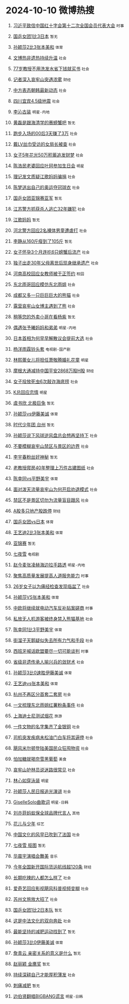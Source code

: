 # 2024-10-10 微博热搜 
1. [习近平致信中国红十字会第十二次全国会员代表大会](https://m.weibo.cn/search?containerid=100103type%3D1%26t%3D10%26q%3D%23%E4%B9%A0%E8%BF%91%E5%B9%B3%E8%87%B4%E4%BF%A1%E4%B8%AD%E5%9B%BD%E7%BA%A2%E5%8D%81%E5%AD%97%E4%BC%9A%E7%AC%AC%E5%8D%81%E4%BA%8C%E6%AC%A1%E5%85%A8%E5%9B%BD%E4%BC%9A%E5%91%98%E4%BB%A3%E8%A1%A8%E5%A4%A7%E4%BC%9A%23&stream_entry_id=51&isnewpage=1&extparam=seat%3D1%26q%3D%2523%25E4%25B9%25A0%25E8%25BF%2591%25E5%25B9%25B3%25E8%2587%25B4%25E4%25BF%25A1%25E4%25B8%25AD%25E5%259B%25BD%25E7%25BA%25A2%25E5%258D%2581%25E5%25AD%2597%25E4%25BC%259A%25E7%25AC%25AC%25E5%258D%2581%25E4%25BA%258C%25E6%25AC%25A1%25E5%2585%25A8%25E5%259B%25BD%25E4%25BC%259A%25E5%2591%2598%25E4%25BB%25A3%25E8%25A1%25A8%25E5%25A4%25A7%25E4%25BC%259A%2523%26pos%3D0%26stream_entry_id%3D51%26c_type%3D51%26filter_type%3Drealtimehot%26dgr%3D0%26cate%3D10103%26display_time%3D1728516280%26pre_seqid%3D17285162803660382607254) `时事` 

2. [国乒女团1比3日本](https://m.weibo.cn/search?containerid=100103type%3D1%26t%3D10%26q%3D%23%E5%9B%BD%E4%B9%92%E5%A5%B3%E5%9B%A21%E6%AF%943%E6%97%A5%E6%9C%AC%23&stream_entry_id=31&isnewpage=1&extparam=seat%3D1%26filter_type%3Drealtimehot%26flag%3D2%26c_type%3D31%26realpos%3D1%26band_rank%3D1%26cate%3D5001%26q%3D%2523%25E5%259B%25BD%25E4%25B9%2592%25E5%25A5%25B3%25E5%259B%25A21%25E6%25AF%25943%25E6%2597%25A5%25E6%259C%25AC%2523%26pos%3D0%26stream_entry_id%3D31%26dgr%3D0%26lcate%3D5001%26display_time%3D1728516280%26pre_seqid%3D17285162803660382607254) `暂无` 

3. [孙颖莎2比3张本美和](https://m.weibo.cn/search?containerid=100103type%3D1%26t%3D10%26q%3D%23%E5%AD%99%E9%A2%96%E8%8E%8E2%E6%AF%943%E5%BC%A0%E6%9C%AC%E7%BE%8E%E5%92%8C%23&stream_entry_id=31&isnewpage=1&extparam=seat%3D1%26filter_type%3Drealtimehot%26flag%3D2%26c_type%3D31%26realpos%3D2%26band_rank%3D2%26cate%3D5001%26q%3D%2523%25E5%25AD%2599%25E9%25A2%2596%25E8%258E%258E2%25E6%25AF%25943%25E5%25BC%25A0%25E6%259C%25AC%25E7%25BE%258E%25E5%2592%258C%2523%26pos%3D1%26stream_entry_id%3D31%26dgr%3D0%26lcate%3D5001%26display_time%3D1728516280%26pre_seqid%3D17285162803660382607254) `体育` 

4. [文博热非遗热持续升温](https://m.weibo.cn/search?containerid=100103type%3D1%26t%3D10%26q%3D%23%E6%96%87%E5%8D%9A%E7%83%AD%E9%9D%9E%E9%81%97%E7%83%AD%E6%8C%81%E7%BB%AD%E5%8D%87%E6%B8%A9%23&stream_entry_id=31&isnewpage=1&extparam=seat%3D1%26filter_type%3Drealtimehot%26flag%3D0%26c_type%3D31%26realpos%3D3%26band_rank%3D3%26cate%3D5001%26q%3D%2523%25E6%2596%2587%25E5%258D%259A%25E7%2583%25AD%25E9%259D%259E%25E9%2581%2597%25E7%2583%25AD%25E6%258C%2581%25E7%25BB%25AD%25E5%258D%2587%25E6%25B8%25A9%2523%26pos%3D2%26stream_entry_id%3D31%26dgr%3D0%26lcate%3D5001%26display_time%3D1728516280%26pre_seqid%3D17285162803660382607254) `社会` 

5. [77岁教授不用洗发水省下钱就买书](https://m.weibo.cn/search?containerid=100103type%3D1%26t%3D10%26q%3D%2377%E5%B2%81%E6%95%99%E6%8E%88%E4%B8%8D%E7%94%A8%E6%B4%97%E5%8F%91%E6%B0%B4%E7%9C%81%E4%B8%8B%E9%92%B1%E5%B0%B1%E4%B9%B0%E4%B9%A6%23&stream_entry_id=31&isnewpage=1&extparam=seat%3D1%26filter_type%3Drealtimehot%26flag%3D0%26c_type%3D31%26realpos%3D4%26band_rank%3D4%26cate%3D5001%26q%3D%252377%25E5%25B2%2581%25E6%2595%2599%25E6%258E%2588%25E4%25B8%258D%25E7%2594%25A8%25E6%25B4%2597%25E5%258F%2591%25E6%25B0%25B4%25E7%259C%2581%25E4%25B8%258B%25E9%2592%25B1%25E5%25B0%25B1%25E4%25B9%25B0%25E4%25B9%25A6%2523%26pos%3D3%26stream_entry_id%3D31%26dgr%3D0%26lcate%3D5001%26display_time%3D1728516280%26pre_seqid%3D17285162803660382607254) `社会` 

6. [记者深入哀牢山突遇浓雾](https://m.weibo.cn/search?containerid=100103type%3D1%26t%3D10%26q%3D%23%E8%AE%B0%E8%80%85%E6%B7%B1%E5%85%A5%E5%93%80%E7%89%A2%E5%B1%B1%E7%AA%81%E9%81%87%E6%B5%93%E9%9B%BE%23&stream_entry_id=31&isnewpage=1&extparam=seat%3D1%26filter_type%3Drealtimehot%26flag%3D0%26c_type%3D31%26realpos%3D5%26band_rank%3D5%26cate%3D5001%26q%3D%2523%25E8%25AE%25B0%25E8%2580%2585%25E6%25B7%25B1%25E5%2585%25A5%25E5%2593%2580%25E7%2589%25A2%25E5%25B1%25B1%25E7%25AA%2581%25E9%2581%2587%25E6%25B5%2593%25E9%259B%25BE%2523%26pos%3D4%26stream_entry_id%3D31%26dgr%3D0%26lcate%3D5001%26display_time%3D1728516280%26pre_seqid%3D17285162803660382607254) `财经` 

7. [中方表态朝韩最新动态](https://m.weibo.cn/search?containerid=100103type%3D1%26t%3D10%26q%3D%23%E4%B8%AD%E6%96%B9%E8%A1%A8%E6%80%81%E6%9C%9D%E9%9F%A9%E6%9C%80%E6%96%B0%E5%8A%A8%E6%80%81%23&stream_entry_id=31&isnewpage=1&extparam=seat%3D1%26filter_type%3Drealtimehot%26flag%3D0%26c_type%3D31%26realpos%3D6%26band_rank%3D6%26cate%3D5001%26q%3D%2523%25E4%25B8%25AD%25E6%2596%25B9%25E8%25A1%25A8%25E6%2580%2581%25E6%259C%259D%25E9%259F%25A9%25E6%259C%2580%25E6%2596%25B0%25E5%258A%25A8%25E6%2580%2581%2523%26pos%3D5%26stream_entry_id%3D31%26dgr%3D0%26lcate%3D5001%26display_time%3D1728516280%26pre_seqid%3D17285162803660382607254) `社会` 

8. [四川宜宾4.5级地震](https://m.weibo.cn/search?containerid=100103type%3D1%26t%3D10%26q%3D%E5%9B%9B%E5%B7%9D%E5%AE%9C%E5%AE%BE4.5%E7%BA%A7%E5%9C%B0%E9%9C%87&stream_entry_id=31&isnewpage=1&extparam=seat%3D1%26filter_type%3Drealtimehot%26flag%3D1%26c_type%3D31%26realpos%3D7%26band_rank%3D7%26cate%3D5001%26q%3D%25E5%259B%259B%25E5%25B7%259D%25E5%25AE%259C%25E5%25AE%25BE4.5%25E7%25BA%25A7%25E5%259C%25B0%25E9%259C%2587%26pos%3D6%26stream_entry_id%3D31%26dgr%3D0%26lcate%3D5001%26display_time%3D1728516280%26pre_seqid%3D17285162803660382607254) `社会` 

9. [李沁古装](https://m.weibo.cn/search?containerid=100103type%3D1%26t%3D10%26q%3D%E6%9D%8E%E6%B2%81%E5%8F%A4%E8%A3%85&stream_entry_id=31&isnewpage=1&extparam=seat%3D1%26filter_type%3Drealtimehot%26flag%3D0%26c_type%3D31%26realpos%3D8%26band_rank%3D8%26cate%3D5001%26q%3D%25E6%259D%258E%25E6%25B2%2581%25E5%258F%25A4%25E8%25A3%2585%26pos%3D7%26stream_entry_id%3D31%26dgr%3D0%26lcate%3D5001%26display_time%3D1728516280%26pre_seqid%3D17285162803660382607254) `明星-内地` 

10. [黄磊是跟海清学的赛螃蟹吧](https://m.weibo.cn/search?containerid=100103type%3D1%26t%3D10%26q%3D%E9%BB%84%E7%A3%8A%E6%98%AF%E8%B7%9F%E6%B5%B7%E6%B8%85%E5%AD%A6%E7%9A%84%E8%B5%9B%E8%9E%83%E8%9F%B9%E5%90%A7&stream_entry_id=31&isnewpage=1&extparam=seat%3D1%26filter_type%3Drealtimehot%26flag%3D0%26c_type%3D31%26realpos%3D9%26band_rank%3D9%26cate%3D5001%26q%3D%25E9%25BB%2584%25E7%25A3%258A%25E6%2598%25AF%25E8%25B7%259F%25E6%25B5%25B7%25E6%25B8%2585%25E5%25AD%25A6%25E7%259A%2584%25E8%25B5%259B%25E8%259E%2583%25E8%259F%25B9%25E5%2590%25A7%26pos%3D8%26stream_entry_id%3D31%26dgr%3D0%26lcate%3D5001%26display_time%3D1728516280%26pre_seqid%3D17285162803660382607254) `暂无` 

11. [跑步入场的00后3天赚了3万](https://m.weibo.cn/search?containerid=100103type%3D1%26t%3D10%26q%3D%23%E8%B7%91%E6%AD%A5%E5%85%A5%E5%9C%BA%E7%9A%8400%E5%90%8E3%E5%A4%A9%E8%B5%9A%E4%BA%863%E4%B8%87%23&stream_entry_id=31&isnewpage=1&extparam=seat%3D1%26filter_type%3Drealtimehot%26flag%3D1%26c_type%3D31%26realpos%3D10%26band_rank%3D10%26cate%3D5001%26q%3D%2523%25E8%25B7%2591%25E6%25AD%25A5%25E5%2585%25A5%25E5%259C%25BA%25E7%259A%258400%25E5%2590%258E3%25E5%25A4%25A9%25E8%25B5%259A%25E4%25BA%25863%25E4%25B8%2587%2523%26pos%3D9%26stream_entry_id%3D31%26dgr%3D0%26lcate%3D5001%26display_time%3D1728516280%26pre_seqid%3D17285162803660382607254) `社会` 

12. [戴LV丝巾受访的女局长被查](https://m.weibo.cn/search?containerid=100103type%3D1%26t%3D10%26q%3D%23%E6%88%B4LV%E4%B8%9D%E5%B7%BE%E5%8F%97%E8%AE%BF%E7%9A%84%E5%A5%B3%E5%B1%80%E9%95%BF%E8%A2%AB%E6%9F%A5%23&stream_entry_id=31&isnewpage=1&extparam=seat%3D1%26filter_type%3Drealtimehot%26flag%3D2%26c_type%3D31%26realpos%3D11%26band_rank%3D11%26cate%3D5001%26q%3D%2523%25E6%2588%25B4LV%25E4%25B8%259D%25E5%25B7%25BE%25E5%258F%2597%25E8%25AE%25BF%25E7%259A%2584%25E5%25A5%25B3%25E5%25B1%2580%25E9%2595%25BF%25E8%25A2%25AB%25E6%259F%25A5%2523%26pos%3D10%26stream_entry_id%3D31%26dgr%3D0%26lcate%3D5001%26display_time%3D1728516280%26pre_seqid%3D17285162803660382607254) `社会` 

13. [女子5年花光50万积蓄追发财梦](https://m.weibo.cn/search?containerid=100103type%3D1%26t%3D10%26q%3D%23%E5%A5%B3%E5%AD%905%E5%B9%B4%E8%8A%B1%E5%85%8950%E4%B8%87%E7%A7%AF%E8%93%84%E8%BF%BD%E5%8F%91%E8%B4%A2%E6%A2%A6%23&stream_entry_id=31&isnewpage=1&extparam=seat%3D1%26filter_type%3Drealtimehot%26flag%3D0%26c_type%3D31%26realpos%3D12%26band_rank%3D12%26cate%3D5001%26q%3D%2523%25E5%25A5%25B3%25E5%25AD%25905%25E5%25B9%25B4%25E8%258A%25B1%25E5%2585%258950%25E4%25B8%2587%25E7%25A7%25AF%25E8%2593%2584%25E8%25BF%25BD%25E5%258F%2591%25E8%25B4%25A2%25E6%25A2%25A6%2523%26pos%3D11%26stream_entry_id%3D31%26dgr%3D0%26lcate%3D5001%26display_time%3D1728516280%26pre_seqid%3D17285162803660382607254) `社会` 

14. [陈浩民老婆回应叶珂参加生日会](https://m.weibo.cn/search?containerid=100103type%3D1%26t%3D10%26q%3D%23%E9%99%88%E6%B5%A9%E6%B0%91%E8%80%81%E5%A9%86%E5%9B%9E%E5%BA%94%E5%8F%B6%E7%8F%82%E5%8F%82%E5%8A%A0%E7%94%9F%E6%97%A5%E4%BC%9A%23&stream_entry_id=31&isnewpage=1&extparam=seat%3D1%26filter_type%3Drealtimehot%26flag%3D2%26c_type%3D31%26realpos%3D13%26band_rank%3D13%26cate%3D5001%26q%3D%2523%25E9%2599%2588%25E6%25B5%25A9%25E6%25B0%2591%25E8%2580%2581%25E5%25A9%2586%25E5%259B%259E%25E5%25BA%2594%25E5%258F%25B6%25E7%258F%2582%25E5%258F%2582%25E5%258A%25A0%25E7%2594%259F%25E6%2597%25A5%25E4%25BC%259A%2523%26pos%3D12%26stream_entry_id%3D31%26dgr%3D0%26lcate%3D5001%26display_time%3D1728516280%26pre_seqid%3D17285162803660382607254) `明星` 

15. [理记发文质疑江歌妈妈骗捐](https://m.weibo.cn/search?containerid=100103type%3D1%26t%3D10%26q%3D%23%E7%90%86%E8%AE%B0%E5%8F%91%E6%96%87%E8%B4%A8%E7%96%91%E6%B1%9F%E6%AD%8C%E5%A6%88%E5%A6%88%E9%AA%97%E6%8D%90%23&stream_entry_id=31&isnewpage=1&extparam=seat%3D1%26filter_type%3Drealtimehot%26flag%3D0%26c_type%3D31%26realpos%3D14%26band_rank%3D14%26cate%3D5001%26q%3D%2523%25E7%2590%2586%25E8%25AE%25B0%25E5%258F%2591%25E6%2596%2587%25E8%25B4%25A8%25E7%2596%2591%25E6%25B1%259F%25E6%25AD%258C%25E5%25A6%2588%25E5%25A6%2588%25E9%25AA%2597%25E6%258D%2590%2523%26pos%3D13%26stream_entry_id%3D31%26dgr%3D0%26lcate%3D5001%26display_time%3D1728516280%26pre_seqid%3D17285162803660382607254) `社会` 

16. [陈梦送出自己的奥运夺冠球衣](https://m.weibo.cn/search?containerid=100103type%3D1%26t%3D10%26q%3D%23%E9%99%88%E6%A2%A6%E9%80%81%E5%87%BA%E8%87%AA%E5%B7%B1%E7%9A%84%E5%A5%A5%E8%BF%90%E5%A4%BA%E5%86%A0%E7%90%83%E8%A1%A3%23&stream_entry_id=31&isnewpage=1&extparam=seat%3D1%26filter_type%3Drealtimehot%26flag%3D32768%26c_type%3D31%26realpos%3D15%26band_rank%3D15%26cate%3D5001%26q%3D%2523%25E9%2599%2588%25E6%25A2%25A6%25E9%2580%2581%25E5%2587%25BA%25E8%2587%25AA%25E5%25B7%25B1%25E7%259A%2584%25E5%25A5%25A5%25E8%25BF%2590%25E5%25A4%25BA%25E5%2586%25A0%25E7%2590%2583%25E8%25A1%25A3%2523%26pos%3D14%26stream_entry_id%3D31%26dgr%3D0%26lcate%3D5001%26display_time%3D1728516280%26pre_seqid%3D17285162803660382607254) `社会` 

17. [国乒女团亚锦赛亚军](https://m.weibo.cn/search?containerid=100103type%3D1%26t%3D10%26q%3D%E5%9B%BD%E4%B9%92%E5%A5%B3%E5%9B%A2%E4%BA%9A%E9%94%A6%E8%B5%9B%E4%BA%9A%E5%86%9B&stream_entry_id=31&isnewpage=1&extparam=seat%3D1%26filter_type%3Drealtimehot%26flag%3D0%26c_type%3D31%26realpos%3D16%26band_rank%3D16%26cate%3D5001%26q%3D%25E5%259B%25BD%25E4%25B9%2592%25E5%25A5%25B3%25E5%259B%25A2%25E4%25BA%259A%25E9%2594%25A6%25E8%25B5%259B%25E4%25BA%259A%25E5%2586%259B%26pos%3D15%26stream_entry_id%3D31%26dgr%3D0%26lcate%3D5001%26display_time%3D1728516280%26pre_seqid%3D17285162803660382607254) `暂无` 

18. [江苏警方抓获杀人逃亡32年嫌犯](https://m.weibo.cn/search?containerid=100103type%3D1%26t%3D10%26q%3D%23%E6%B1%9F%E8%8B%8F%E8%AD%A6%E6%96%B9%E6%8A%93%E8%8E%B7%E6%9D%80%E4%BA%BA%E9%80%83%E4%BA%A132%E5%B9%B4%E5%AB%8C%E7%8A%AF%23&stream_entry_id=31&isnewpage=1&extparam=seat%3D1%26filter_type%3Drealtimehot%26flag%3D0%26c_type%3D31%26realpos%3D17%26band_rank%3D17%26cate%3D5001%26q%3D%2523%25E6%25B1%259F%25E8%258B%258F%25E8%25AD%25A6%25E6%2596%25B9%25E6%258A%2593%25E8%258E%25B7%25E6%259D%2580%25E4%25BA%25BA%25E9%2580%2583%25E4%25BA%25A132%25E5%25B9%25B4%25E5%25AB%258C%25E7%258A%25AF%2523%26pos%3D16%26stream_entry_id%3D31%26dgr%3D0%26lcate%3D5001%26display_time%3D1728516280%26pre_seqid%3D17285162803660382607254) `社会` 

19. [江歌妈妈](https://m.weibo.cn/search?containerid=100103type%3D1%26t%3D10%26q%3D%E6%B1%9F%E6%AD%8C%E5%A6%88%E5%A6%88&stream_entry_id=31&isnewpage=1&extparam=seat%3D1%26filter_type%3Drealtimehot%26flag%3D0%26c_type%3D31%26realpos%3D18%26band_rank%3D18%26cate%3D5001%26q%3D%25E6%25B1%259F%25E6%25AD%258C%25E5%25A6%2588%25E5%25A6%2588%26pos%3D17%26stream_entry_id%3D31%26dgr%3D0%26lcate%3D5001%26display_time%3D1728516280%26pre_seqid%3D17285162803660382607254) `暂无` 

20. [河北警方回应2名裸体男童遭虐打](https://m.weibo.cn/search?containerid=100103type%3D1%26t%3D10%26q%3D%23%E6%B2%B3%E5%8C%97%E8%AD%A6%E6%96%B9%E5%9B%9E%E5%BA%942%E5%90%8D%E8%A3%B8%E4%BD%93%E7%94%B7%E7%AB%A5%E9%81%AD%E8%99%90%E6%89%93%23&stream_entry_id=31&isnewpage=1&extparam=seat%3D1%26filter_type%3Drealtimehot%26flag%3D0%26c_type%3D31%26realpos%3D19%26band_rank%3D19%26cate%3D5001%26q%3D%2523%25E6%25B2%25B3%25E5%258C%2597%25E8%25AD%25A6%25E6%2596%25B9%25E5%259B%259E%25E5%25BA%25942%25E5%2590%258D%25E8%25A3%25B8%25E4%25BD%2593%25E7%2594%25B7%25E7%25AB%25A5%25E9%2581%25AD%25E8%2599%2590%25E6%2589%2593%2523%26pos%3D18%26stream_entry_id%3D31%26dgr%3D0%26lcate%3D5001%26display_time%3D1728516280%26pre_seqid%3D17285162803660382607254) `社会` 

21. [李静从160斤瘦到了105斤](https://m.weibo.cn/search?containerid=100103type%3D1%26t%3D10%26q%3D%E6%9D%8E%E9%9D%99%E4%BB%8E160%E6%96%A4%E7%98%A6%E5%88%B0%E4%BA%86105%E6%96%A4&stream_entry_id=31&isnewpage=1&extparam=seat%3D1%26filter_type%3Drealtimehot%26flag%3D2%26c_type%3D31%26realpos%3D20%26band_rank%3D20%26cate%3D5001%26q%3D%25E6%259D%258E%25E9%259D%2599%25E4%25BB%258E160%25E6%2596%25A4%25E7%2598%25A6%25E5%2588%25B0%25E4%25BA%2586105%25E6%2596%25A4%26pos%3D19%26stream_entry_id%3D31%26dgr%3D0%26lcate%3D5001%26display_time%3D1728516280%26pre_seqid%3D17285162803660382607254) `暂无` 

22. [女子怀孕3个月连吃6只螃蟹后流产](https://m.weibo.cn/search?containerid=100103type%3D1%26t%3D10%26q%3D%23%E5%A5%B3%E5%AD%90%E6%80%80%E5%AD%953%E4%B8%AA%E6%9C%88%E8%BF%9E%E5%90%836%E5%8F%AA%E8%9E%83%E8%9F%B9%E5%90%8E%E6%B5%81%E4%BA%A7%23&stream_entry_id=31&isnewpage=1&extparam=seat%3D1%26filter_type%3Drealtimehot%26flag%3D0%26c_type%3D31%26realpos%3D21%26band_rank%3D21%26cate%3D5001%26q%3D%2523%25E5%25A5%25B3%25E5%25AD%2590%25E6%2580%2580%25E5%25AD%25953%25E4%25B8%25AA%25E6%259C%2588%25E8%25BF%259E%25E5%2590%25836%25E5%258F%25AA%25E8%259E%2583%25E8%259F%25B9%25E5%2590%258E%25E6%25B5%2581%25E4%25BA%25A7%2523%26pos%3D20%26stream_entry_id%3D31%26dgr%3D0%26lcate%3D5001%26display_time%3D1728516280%26pre_seqid%3D17285162803660382607254) `社会` 

23. [独子出走30年父母离世后现身继承遗产](https://m.weibo.cn/search?containerid=100103type%3D1%26t%3D10%26q%3D%23%E7%8B%AC%E5%AD%90%E5%87%BA%E8%B5%B030%E5%B9%B4%E7%88%B6%E6%AF%8D%E7%A6%BB%E4%B8%96%E5%90%8E%E7%8E%B0%E8%BA%AB%E7%BB%A7%E6%89%BF%E9%81%97%E4%BA%A7%23&stream_entry_id=31&isnewpage=1&extparam=seat%3D1%26filter_type%3Drealtimehot%26flag%3D0%26c_type%3D31%26realpos%3D22%26band_rank%3D22%26cate%3D5001%26q%3D%2523%25E7%258B%25AC%25E5%25AD%2590%25E5%2587%25BA%25E8%25B5%25B030%25E5%25B9%25B4%25E7%2588%25B6%25E6%25AF%258D%25E7%25A6%25BB%25E4%25B8%2596%25E5%2590%258E%25E7%258E%25B0%25E8%25BA%25AB%25E7%25BB%25A7%25E6%2589%25BF%25E9%2581%2597%25E4%25BA%25A7%2523%26pos%3D21%26stream_entry_id%3D31%26dgr%3D0%26lcate%3D5001%26display_time%3D1728516280%26pre_seqid%3D17285162803660382607254) `社会` 

24. [河南高校回应女教师被于正签约](https://m.weibo.cn/search?containerid=100103type%3D1%26t%3D10%26q%3D%23%E6%B2%B3%E5%8D%97%E9%AB%98%E6%A0%A1%E5%9B%9E%E5%BA%94%E5%A5%B3%E6%95%99%E5%B8%88%E8%A2%AB%E4%BA%8E%E6%AD%A3%E7%AD%BE%E7%BA%A6%23&stream_entry_id=31&isnewpage=1&extparam=seat%3D1%26filter_type%3Drealtimehot%26flag%3D0%26c_type%3D31%26realpos%3D23%26band_rank%3D23%26cate%3D5001%26q%3D%2523%25E6%25B2%25B3%25E5%258D%2597%25E9%25AB%2598%25E6%25A0%25A1%25E5%259B%259E%25E5%25BA%2594%25E5%25A5%25B3%25E6%2595%2599%25E5%25B8%2588%25E8%25A2%25AB%25E4%25BA%258E%25E6%25AD%25A3%25E7%25AD%25BE%25E7%25BA%25A6%2523%26pos%3D22%26stream_entry_id%3D31%26dgr%3D0%26lcate%3D5001%26display_time%3D1728516280%26pre_seqid%3D17285162803660382607254) `校园` 

25. [东北雨哥回应模仿东北雨姐](https://m.weibo.cn/search?containerid=100103type%3D1%26t%3D10%26q%3D%23%E4%B8%9C%E5%8C%97%E9%9B%A8%E5%93%A5%E5%9B%9E%E5%BA%94%E6%A8%A1%E4%BB%BF%E4%B8%9C%E5%8C%97%E9%9B%A8%E5%A7%90%23&stream_entry_id=31&isnewpage=1&extparam=seat%3D1%26filter_type%3Drealtimehot%26flag%3D0%26c_type%3D31%26realpos%3D24%26band_rank%3D24%26cate%3D5001%26q%3D%2523%25E4%25B8%259C%25E5%258C%2597%25E9%259B%25A8%25E5%2593%25A5%25E5%259B%259E%25E5%25BA%2594%25E6%25A8%25A1%25E4%25BB%25BF%25E4%25B8%259C%25E5%258C%2597%25E9%259B%25A8%25E5%25A7%2590%2523%26pos%3D23%26stream_entry_id%3D31%26dgr%3D0%26lcate%3D5001%26display_time%3D1728516280%26pre_seqid%3D17285162803660382607254) `社会` 

26. [成都又多一只巨巨巨大的熊猫](https://m.weibo.cn/search?containerid=100103type%3D1%26t%3D10%26q%3D%23%E6%88%90%E9%83%BD%E5%8F%88%E5%A4%9A%E4%B8%80%E5%8F%AA%E5%B7%A8%E5%B7%A8%E5%B7%A8%E5%A4%A7%E7%9A%84%E7%86%8A%E7%8C%AB%23&stream_entry_id=31&isnewpage=1&extparam=seat%3D1%26filter_type%3Drealtimehot%26flag%3D1%26c_type%3D31%26realpos%3D25%26band_rank%3D25%26cate%3D5001%26q%3D%2523%25E6%2588%2590%25E9%2583%25BD%25E5%258F%2588%25E5%25A4%259A%25E4%25B8%2580%25E5%258F%25AA%25E5%25B7%25A8%25E5%25B7%25A8%25E5%25B7%25A8%25E5%25A4%25A7%25E7%259A%2584%25E7%2586%258A%25E7%258C%25AB%2523%26pos%3D24%26stream_entry_id%3D31%26dgr%3D0%26lcate%3D5001%26display_time%3D1728516280%26pre_seqid%3D17285162803660382607254) `社会` 

27. [露营哀牢山女博主遇到了熊](https://m.weibo.cn/search?containerid=100103type%3D1%26t%3D10%26q%3D%23%E9%9C%B2%E8%90%A5%E5%93%80%E7%89%A2%E5%B1%B1%E5%A5%B3%E5%8D%9A%E4%B8%BB%E9%81%87%E5%88%B0%E4%BA%86%E7%86%8A%23&stream_entry_id=31&isnewpage=1&extparam=seat%3D1%26filter_type%3Drealtimehot%26flag%3D0%26c_type%3D31%26realpos%3D26%26band_rank%3D26%26cate%3D5001%26q%3D%2523%25E9%259C%25B2%25E8%2590%25A5%25E5%2593%2580%25E7%2589%25A2%25E5%25B1%25B1%25E5%25A5%25B3%25E5%258D%259A%25E4%25B8%25BB%25E9%2581%2587%25E5%2588%25B0%25E4%25BA%2586%25E7%2586%258A%2523%26pos%3D25%26stream_entry_id%3D31%26dgr%3D0%26lcate%3D5001%26display_time%3D1728516280%26pre_seqid%3D17285162803660382607254) `社会` 

28. [稍等您的外卖小哥在看杨紫](https://m.weibo.cn/search?containerid=100103type%3D1%26t%3D10%26q%3D%E7%A8%8D%E7%AD%89%E6%82%A8%E7%9A%84%E5%A4%96%E5%8D%96%E5%B0%8F%E5%93%A5%E5%9C%A8%E7%9C%8B%E6%9D%A8%E7%B4%AB&stream_entry_id=31&isnewpage=1&extparam=seat%3D1%26filter_type%3Drealtimehot%26flag%3D0%26c_type%3D31%26realpos%3D27%26band_rank%3D27%26cate%3D5001%26q%3D%25E7%25A8%258D%25E7%25AD%2589%25E6%2582%25A8%25E7%259A%2584%25E5%25A4%2596%25E5%258D%2596%25E5%25B0%258F%25E5%2593%25A5%25E5%259C%25A8%25E7%259C%258B%25E6%259D%25A8%25E7%25B4%25AB%26pos%3D26%26stream_entry_id%3D31%26dgr%3D0%26lcate%3D5001%26display_time%3D1728516280%26pre_seqid%3D17285162803660382607254) `暂无` 

29. [偶遇张予曦妈妈和弟弟](https://m.weibo.cn/search?containerid=100103type%3D1%26t%3D10%26q%3D%E5%81%B6%E9%81%87%E5%BC%A0%E4%BA%88%E6%9B%A6%E5%A6%88%E5%A6%88%E5%92%8C%E5%BC%9F%E5%BC%9F&stream_entry_id=31&isnewpage=1&extparam=seat%3D1%26filter_type%3Drealtimehot%26flag%3D0%26c_type%3D31%26realpos%3D28%26band_rank%3D28%26cate%3D5001%26q%3D%25E5%2581%25B6%25E9%2581%2587%25E5%25BC%25A0%25E4%25BA%2588%25E6%259B%25A6%25E5%25A6%2588%25E5%25A6%2588%25E5%2592%258C%25E5%25BC%259F%25E5%25BC%259F%26pos%3D27%26stream_entry_id%3D31%26dgr%3D0%26lcate%3D5001%26display_time%3D1728516280%26pre_seqid%3D17285162803660382607254) `明星-内地` 

30. [日本首相为何早早解散议会提前大选](https://m.weibo.cn/search?containerid=100103type%3D1%26t%3D10%26q%3D%23%E6%97%A5%E6%9C%AC%E9%A6%96%E7%9B%B8%E4%B8%BA%E4%BD%95%E6%97%A9%E6%97%A9%E8%A7%A3%E6%95%A3%E8%AE%AE%E4%BC%9A%E6%8F%90%E5%89%8D%E5%A4%A7%E9%80%89%23&stream_entry_id=31&isnewpage=1&extparam=seat%3D1%26filter_type%3Drealtimehot%26flag%3D1%26c_type%3D31%26realpos%3D29%26band_rank%3D29%26cate%3D5001%26q%3D%2523%25E6%2597%25A5%25E6%259C%25AC%25E9%25A6%2596%25E7%259B%25B8%25E4%25B8%25BA%25E4%25BD%2595%25E6%2597%25A9%25E6%2597%25A9%25E8%25A7%25A3%25E6%2595%25A3%25E8%25AE%25AE%25E4%25BC%259A%25E6%258F%2590%25E5%2589%258D%25E5%25A4%25A7%25E9%2580%2589%2523%26pos%3D28%26stream_entry_id%3D31%26dgr%3D0%26lcate%3D5001%26display_time%3D1728516280%26pre_seqid%3D17285162803660382607254) `社会` 

31. [杨洋雨霖铃头套](https://m.weibo.cn/search?containerid=100103type%3D1%26t%3D10%26q%3D%23%E6%9D%A8%E6%B4%8B%E9%9B%A8%E9%9C%96%E9%93%83%E5%A4%B4%E5%A5%97%23&stream_entry_id=31&isnewpage=1&extparam=seat%3D1%26filter_type%3Drealtimehot%26flag%3D0%26c_type%3D31%26realpos%3D30%26band_rank%3D30%26cate%3D5001%26q%3D%2523%25E6%259D%25A8%25E6%25B4%258B%25E9%259B%25A8%25E9%259C%2596%25E9%2593%2583%25E5%25A4%25B4%25E5%25A5%2597%2523%26pos%3D29%26stream_entry_id%3D31%26dgr%3D0%26lcate%3D5001%26display_time%3D1728516280%26pre_seqid%3D17285162803660382607254) `电视剧-国产剧` 

32. [林熙蕾女儿将担任萧敬腾婚礼花童](https://m.weibo.cn/search?containerid=100103type%3D1%26t%3D10%26q%3D%23%E6%9E%97%E7%86%99%E8%95%BE%E5%A5%B3%E5%84%BF%E5%B0%86%E6%8B%85%E4%BB%BB%E8%90%A7%E6%95%AC%E8%85%BE%E5%A9%9A%E7%A4%BC%E8%8A%B1%E7%AB%A5%23&stream_entry_id=31&isnewpage=1&extparam=seat%3D1%26filter_type%3Drealtimehot%26flag%3D1%26c_type%3D31%26realpos%3D31%26band_rank%3D31%26cate%3D5001%26q%3D%2523%25E6%259E%2597%25E7%2586%2599%25E8%2595%25BE%25E5%25A5%25B3%25E5%2584%25BF%25E5%25B0%2586%25E6%258B%2585%25E4%25BB%25BB%25E8%2590%25A7%25E6%2595%25AC%25E8%2585%25BE%25E5%25A9%259A%25E7%25A4%25BC%25E8%258A%25B1%25E7%25AB%25A5%2523%26pos%3D30%26stream_entry_id%3D31%26dgr%3D0%26lcate%3D5001%26display_time%3D1728516280%26pre_seqid%3D17285162803660382607254) `明星` 

33. [摩根大通减持中国平安2868万股H股](https://m.weibo.cn/search?containerid=100103type%3D1%26t%3D10%26q%3D%23%E6%91%A9%E6%A0%B9%E5%A4%A7%E9%80%9A%E5%87%8F%E6%8C%81%E4%B8%AD%E5%9B%BD%E5%B9%B3%E5%AE%892868%E4%B8%87%E8%82%A1H%E8%82%A1%23&stream_entry_id=31&isnewpage=1&extparam=seat%3D1%26filter_type%3Drealtimehot%26flag%3D0%26c_type%3D31%26realpos%3D32%26band_rank%3D32%26cate%3D5001%26q%3D%2523%25E6%2591%25A9%25E6%25A0%25B9%25E5%25A4%25A7%25E9%2580%259A%25E5%2587%258F%25E6%258C%2581%25E4%25B8%25AD%25E5%259B%25BD%25E5%25B9%25B3%25E5%25AE%25892868%25E4%25B8%2587%25E8%2582%25A1H%25E8%2582%25A1%2523%26pos%3D31%26stream_entry_id%3D31%26dgr%3D0%26lcate%3D5001%26display_time%3D1728516280%26pre_seqid%3D17285162803660382607254) `财经` 

34. [女子投放死虫6次敲诈海底捞](https://m.weibo.cn/search?containerid=100103type%3D1%26t%3D10%26q%3D%23%E5%A5%B3%E5%AD%90%E6%8A%95%E6%94%BE%E6%AD%BB%E8%99%AB6%E6%AC%A1%E6%95%B2%E8%AF%88%E6%B5%B7%E5%BA%95%E6%8D%9E%23&stream_entry_id=31&isnewpage=1&extparam=seat%3D1%26filter_type%3Drealtimehot%26flag%3D0%26c_type%3D31%26realpos%3D33%26band_rank%3D33%26cate%3D5001%26q%3D%2523%25E5%25A5%25B3%25E5%25AD%2590%25E6%258A%2595%25E6%2594%25BE%25E6%25AD%25BB%25E8%2599%25AB6%25E6%25AC%25A1%25E6%2595%25B2%25E8%25AF%2588%25E6%25B5%25B7%25E5%25BA%2595%25E6%258D%259E%2523%26pos%3D32%26stream_entry_id%3D31%26dgr%3D0%26lcate%3D5001%26display_time%3D1728516280%26pre_seqid%3D17285162803660382607254) `社会` 

35. [K总回应恋情](https://m.weibo.cn/search?containerid=100103type%3D1%26t%3D10%26q%3D%23K%E6%80%BB%E5%9B%9E%E5%BA%94%E6%81%8B%E6%83%85%23&stream_entry_id=31&isnewpage=1&extparam=seat%3D1%26filter_type%3Drealtimehot%26flag%3D0%26c_type%3D31%26realpos%3D34%26band_rank%3D34%26cate%3D5001%26q%3D%2523K%25E6%2580%25BB%25E5%259B%259E%25E5%25BA%2594%25E6%2581%258B%25E6%2583%2585%2523%26pos%3D33%26stream_entry_id%3D31%26dgr%3D0%26lcate%3D5001%26display_time%3D1728516280%26pre_seqid%3D17285162803660382607254) `明星` 

36. [虞书欣 北极巨兔](https://m.weibo.cn/search?containerid=100103type%3D1%26t%3D10%26q%3D%E8%99%9E%E4%B9%A6%E6%AC%A3+%E5%8C%97%E6%9E%81%E5%B7%A8%E5%85%94&stream_entry_id=31&isnewpage=1&extparam=seat%3D1%26filter_type%3Drealtimehot%26flag%3D0%26c_type%3D31%26realpos%3D35%26band_rank%3D35%26cate%3D5001%26q%3D%25E8%2599%259E%25E4%25B9%25A6%25E6%25AC%25A3%2520%25E5%258C%2597%25E6%259E%2581%25E5%25B7%25A8%25E5%2585%2594%26pos%3D34%26stream_entry_id%3D31%26dgr%3D0%26lcate%3D5001%26display_time%3D1728516280%26pre_seqid%3D17285162803660382607254) `暂无` 

37. [孙颖莎vs伊藤美诚](https://m.weibo.cn/search?containerid=100103type%3D1%26t%3D10%26q%3D%23%E5%AD%99%E9%A2%96%E8%8E%8Evs%E4%BC%8A%E8%97%A4%E7%BE%8E%E8%AF%9A%23&stream_entry_id=31&isnewpage=1&extparam=seat%3D1%26filter_type%3Drealtimehot%26flag%3D0%26c_type%3D31%26realpos%3D36%26band_rank%3D36%26cate%3D5001%26q%3D%2523%25E5%25AD%2599%25E9%25A2%2596%25E8%258E%258Evs%25E4%25BC%258A%25E8%2597%25A4%25E7%25BE%258E%25E8%25AF%259A%2523%26pos%3D35%26stream_entry_id%3D31%26dgr%3D0%26lcate%3D5001%26display_time%3D1728516280%26pre_seqid%3D17285162803660382607254) `体育` 

38. [时代少年团 台州](https://m.weibo.cn/search?containerid=100103type%3D1%26t%3D10%26q%3D%E6%97%B6%E4%BB%A3%E5%B0%91%E5%B9%B4%E5%9B%A2+%E5%8F%B0%E5%B7%9E&stream_entry_id=31&isnewpage=1&extparam=seat%3D1%26filter_type%3Drealtimehot%26flag%3D0%26c_type%3D31%26realpos%3D37%26band_rank%3D37%26cate%3D5001%26q%3D%25E6%2597%25B6%25E4%25BB%25A3%25E5%25B0%2591%25E5%25B9%25B4%25E5%259B%25A2%2520%25E5%258F%25B0%25E5%25B7%259E%26pos%3D36%26stream_entry_id%3D31%26dgr%3D0%26lcate%3D5001%26display_time%3D1728516280%26pre_seqid%3D17285162803660382607254) `暂无` 

39. [孙颖莎说下风球逆风盘总会想再坚持下](https://m.weibo.cn/search?containerid=100103type%3D1%26t%3D10%26q%3D%23%E5%AD%99%E9%A2%96%E8%8E%8E%E8%AF%B4%E4%B8%8B%E9%A3%8E%E7%90%83%E9%80%86%E9%A3%8E%E7%9B%98%E6%80%BB%E4%BC%9A%E6%83%B3%E5%86%8D%E5%9D%9A%E6%8C%81%E4%B8%8B%23&stream_entry_id=31&isnewpage=1&extparam=seat%3D1%26filter_type%3Drealtimehot%26flag%3D0%26c_type%3D31%26realpos%3D38%26band_rank%3D38%26cate%3D5001%26q%3D%2523%25E5%25AD%2599%25E9%25A2%2596%25E8%258E%258E%25E8%25AF%25B4%25E4%25B8%258B%25E9%25A3%258E%25E7%2590%2583%25E9%2580%2586%25E9%25A3%258E%25E7%259B%2598%25E6%2580%25BB%25E4%25BC%259A%25E6%2583%25B3%25E5%2586%258D%25E5%259D%259A%25E6%258C%2581%25E4%25B8%258B%2523%26pos%3D37%26stream_entry_id%3D31%26dgr%3D0%26lcate%3D5001%26display_time%3D1728516280%26pre_seqid%3D17285162803660382607254) `社会` 

40. [不要模糊哀牢山禁区与景区的边界](https://m.weibo.cn/search?containerid=100103type%3D1%26t%3D10%26q%3D%23%E4%B8%8D%E8%A6%81%E6%A8%A1%E7%B3%8A%E5%93%80%E7%89%A2%E5%B1%B1%E7%A6%81%E5%8C%BA%E4%B8%8E%E6%99%AF%E5%8C%BA%E7%9A%84%E8%BE%B9%E7%95%8C%23&stream_entry_id=31&isnewpage=1&extparam=seat%3D1%26filter_type%3Drealtimehot%26flag%3D1%26c_type%3D31%26realpos%3D39%26band_rank%3D39%26cate%3D5001%26q%3D%2523%25E4%25B8%258D%25E8%25A6%2581%25E6%25A8%25A1%25E7%25B3%258A%25E5%2593%2580%25E7%2589%25A2%25E5%25B1%25B1%25E7%25A6%2581%25E5%258C%25BA%25E4%25B8%258E%25E6%2599%25AF%25E5%258C%25BA%25E7%259A%2584%25E8%25BE%25B9%25E7%2595%258C%2523%26pos%3D38%26stream_entry_id%3D31%26dgr%3D0%26lcate%3D5001%26display_time%3D1728516280%26pre_seqid%3D17285162803660382607254) `社会` 

41. [李宇春粉丝好神秘](https://m.weibo.cn/search?containerid=100103type%3D1%26t%3D10%26q%3D%E6%9D%8E%E5%AE%87%E6%98%A5%E7%B2%89%E4%B8%9D%E5%A5%BD%E7%A5%9E%E7%A7%98&stream_entry_id=31&isnewpage=1&extparam=seat%3D1%26filter_type%3Drealtimehot%26flag%3D0%26c_type%3D31%26realpos%3D40%26band_rank%3D40%26cate%3D5001%26q%3D%25E6%259D%258E%25E5%25AE%2587%25E6%2598%25A5%25E7%25B2%2589%25E4%25B8%259D%25E5%25A5%25BD%25E7%25A5%259E%25E7%25A7%2598%26pos%3D39%26stream_entry_id%3D31%26dgr%3D0%26lcate%3D5001%26display_time%3D1728516280%26pre_seqid%3D17285162803660382607254) `暂无` 

42. [老教授爬房40年整理上万件古建图纸](https://m.weibo.cn/search?containerid=100103type%3D1%26t%3D10%26q%3D%23%E8%80%81%E6%95%99%E6%8E%88%E7%88%AC%E6%88%BF40%E5%B9%B4%E6%95%B4%E7%90%86%E4%B8%8A%E4%B8%87%E4%BB%B6%E5%8F%A4%E5%BB%BA%E5%9B%BE%E7%BA%B8%23&stream_entry_id=31&isnewpage=1&extparam=seat%3D1%26filter_type%3Drealtimehot%26flag%3D0%26c_type%3D31%26realpos%3D41%26band_rank%3D41%26cate%3D5001%26q%3D%2523%25E8%2580%2581%25E6%2595%2599%25E6%258E%2588%25E7%2588%25AC%25E6%2588%25BF40%25E5%25B9%25B4%25E6%2595%25B4%25E7%2590%2586%25E4%25B8%258A%25E4%25B8%2587%25E4%25BB%25B6%25E5%258F%25A4%25E5%25BB%25BA%25E5%259B%25BE%25E7%25BA%25B8%2523%26pos%3D40%26stream_entry_id%3D31%26dgr%3D0%26lcate%3D5001%26display_time%3D1728516280%26pre_seqid%3D17285162803660382607254) `社会` 

43. [陈幸同vs平野美宇](https://m.weibo.cn/search?containerid=100103type%3D1%26t%3D10%26q%3D%23%E9%99%88%E5%B9%B8%E5%90%8Cvs%E5%B9%B3%E9%87%8E%E7%BE%8E%E5%AE%87%23&stream_entry_id=31&isnewpage=1&extparam=seat%3D1%26filter_type%3Drealtimehot%26flag%3D0%26c_type%3D31%26realpos%3D42%26band_rank%3D42%26cate%3D5001%26q%3D%2523%25E9%2599%2588%25E5%25B9%25B8%25E5%2590%258Cvs%25E5%25B9%25B3%25E9%2587%258E%25E7%25BE%258E%25E5%25AE%2587%2523%26pos%3D41%26stream_entry_id%3D31%26dgr%3D0%26lcate%3D5001%26display_time%3D1728516280%26pre_seqid%3D17285162803660382607254) `体育` 

44. [面对泼天流量哀牢山为何开启劝退模式](https://m.weibo.cn/search?containerid=100103type%3D1%26t%3D10%26q%3D%23%E9%9D%A2%E5%AF%B9%E6%B3%BC%E5%A4%A9%E6%B5%81%E9%87%8F%E5%93%80%E7%89%A2%E5%B1%B1%E4%B8%BA%E4%BD%95%E5%BC%80%E5%90%AF%E5%8A%9D%E9%80%80%E6%A8%A1%E5%BC%8F%23&stream_entry_id=31&isnewpage=1&extparam=seat%3D1%26filter_type%3Drealtimehot%26flag%3D0%26c_type%3D31%26realpos%3D43%26band_rank%3D43%26cate%3D5001%26q%3D%2523%25E9%259D%25A2%25E5%25AF%25B9%25E6%25B3%25BC%25E5%25A4%25A9%25E6%25B5%2581%25E9%2587%258F%25E5%2593%2580%25E7%2589%25A2%25E5%25B1%25B1%25E4%25B8%25BA%25E4%25BD%2595%25E5%25BC%2580%25E5%2590%25AF%25E5%258A%259D%25E9%2580%2580%25E6%25A8%25A1%25E5%25BC%258F%2523%26pos%3D42%26stream_entry_id%3D31%26dgr%3D0%26lcate%3D5001%26display_time%3D1728516280%26pre_seqid%3D17285162803660382607254) `社会` 

45. [禁区不是景区切勿为流量盲目跟风](https://m.weibo.cn/search?containerid=100103type%3D1%26t%3D10%26q%3D%23%E7%A6%81%E5%8C%BA%E4%B8%8D%E6%98%AF%E6%99%AF%E5%8C%BA%E5%88%87%E5%8B%BF%E4%B8%BA%E6%B5%81%E9%87%8F%E7%9B%B2%E7%9B%AE%E8%B7%9F%E9%A3%8E%23&stream_entry_id=31&isnewpage=1&extparam=seat%3D1%26filter_type%3Drealtimehot%26flag%3D0%26c_type%3D31%26realpos%3D44%26band_rank%3D44%26cate%3D5001%26q%3D%2523%25E7%25A6%2581%25E5%258C%25BA%25E4%25B8%258D%25E6%2598%25AF%25E6%2599%25AF%25E5%258C%25BA%25E5%2588%2587%25E5%258B%25BF%25E4%25B8%25BA%25E6%25B5%2581%25E9%2587%258F%25E7%259B%25B2%25E7%259B%25AE%25E8%25B7%259F%25E9%25A3%258E%2523%26pos%3D43%26stream_entry_id%3D31%26dgr%3D0%26lcate%3D5001%26display_time%3D1728516280%26pre_seqid%3D17285162803660382607254) `社会` 

46. [A股多只地产股跌停](https://m.weibo.cn/search?containerid=100103type%3D1%26t%3D10%26q%3D%23A%E8%82%A1%E5%A4%9A%E5%8F%AA%E5%9C%B0%E4%BA%A7%E8%82%A1%E8%B7%8C%E5%81%9C%23&stream_entry_id=31&isnewpage=1&extparam=seat%3D1%26filter_type%3Drealtimehot%26flag%3D1%26c_type%3D31%26realpos%3D45%26band_rank%3D45%26cate%3D5001%26q%3D%2523A%25E8%2582%25A1%25E5%25A4%259A%25E5%258F%25AA%25E5%259C%25B0%25E4%25BA%25A7%25E8%2582%25A1%25E8%25B7%258C%25E5%2581%259C%2523%26pos%3D44%26stream_entry_id%3D31%26dgr%3D0%26lcate%3D5001%26display_time%3D1728516280%26pre_seqid%3D17285162803660382607254) `财经` 

47. [国乒女团vs日本](https://m.weibo.cn/search?containerid=100103type%3D1%26t%3D10%26q%3D%23%E5%9B%BD%E4%B9%92%E5%A5%B3%E5%9B%A2vs%E6%97%A5%E6%9C%AC%23&stream_entry_id=31&isnewpage=1&extparam=seat%3D1%26filter_type%3Drealtimehot%26flag%3D0%26c_type%3D31%26realpos%3D46%26band_rank%3D46%26cate%3D5001%26q%3D%2523%25E5%259B%25BD%25E4%25B9%2592%25E5%25A5%25B3%25E5%259B%25A2vs%25E6%2597%25A5%25E6%259C%25AC%2523%26pos%3D45%26stream_entry_id%3D31%26dgr%3D0%26lcate%3D5001%26display_time%3D1728516280%26pre_seqid%3D17285162803660382607254) `体育` 

48. [王艺迪2比3张本美和](https://m.weibo.cn/search?containerid=100103type%3D1%26t%3D10%26q%3D%23%E7%8E%8B%E8%89%BA%E8%BF%AA2%E6%AF%943%E5%BC%A0%E6%9C%AC%E7%BE%8E%E5%92%8C%23&stream_entry_id=31&isnewpage=1&extparam=seat%3D1%26filter_type%3Drealtimehot%26flag%3D0%26c_type%3D31%26realpos%3D47%26band_rank%3D47%26cate%3D5001%26q%3D%2523%25E7%258E%258B%25E8%2589%25BA%25E8%25BF%25AA2%25E6%25AF%25943%25E5%25BC%25A0%25E6%259C%25AC%25E7%25BE%258E%25E5%2592%258C%2523%26pos%3D46%26stream_entry_id%3D31%26dgr%3D0%26lcate%3D5001%26display_time%3D1728516280%26pre_seqid%3D17285162803660382607254) `体育` 

49. [亚锦赛](https://m.weibo.cn/search?containerid=100103type%3D1%26t%3D10%26q%3D%E4%BA%9A%E9%94%A6%E8%B5%9B&stream_entry_id=31&isnewpage=1&extparam=seat%3D1%26filter_type%3Drealtimehot%26flag%3D0%26c_type%3D31%26realpos%3D48%26band_rank%3D48%26cate%3D5001%26q%3D%25E4%25BA%259A%25E9%2594%25A6%25E8%25B5%259B%26pos%3D47%26stream_entry_id%3D31%26dgr%3D0%26lcate%3D5001%26display_time%3D1728516280%26pre_seqid%3D17285162803660382607254) `暂无` 

50. [七夜雪](https://m.weibo.cn/search?containerid=100103type%3D1%26t%3D10%26q%3D%E4%B8%83%E5%A4%9C%E9%9B%AA&stream_entry_id=31&isnewpage=1&extparam=seat%3D1%26filter_type%3Drealtimehot%26flag%3D0%26c_type%3D31%26realpos%3D49%26band_rank%3D49%26cate%3D5001%26q%3D%25E4%25B8%2583%25E5%25A4%259C%25E9%259B%25AA%26pos%3D48%26stream_entry_id%3D31%26dgr%3D0%26lcate%3D5001%26display_time%3D1728516280%26pre_seqid%3D17285162803660382607254) `电视剧` 

51. [赵今麦张凌赫海边拉手路透](https://m.weibo.cn/search?containerid=100103type%3D1%26t%3D10%26q%3D%23%E8%B5%B5%E4%BB%8A%E9%BA%A6%E5%BC%A0%E5%87%8C%E8%B5%AB%E6%B5%B7%E8%BE%B9%E6%8B%89%E6%89%8B%E8%B7%AF%E9%80%8F%23&stream_entry_id=31&isnewpage=1&extparam=seat%3D1%26filter_type%3Drealtimehot%26flag%3D0%26c_type%3D31%26realpos%3D50%26band_rank%3D50%26cate%3D5001%26q%3D%2523%25E8%25B5%25B5%25E4%25BB%258A%25E9%25BA%25A6%25E5%25BC%25A0%25E5%2587%258C%25E8%25B5%25AB%25E6%25B5%25B7%25E8%25BE%25B9%25E6%258B%2589%25E6%2589%258B%25E8%25B7%25AF%25E9%2580%258F%2523%26pos%3D49%26stream_entry_id%3D31%26dgr%3D0%26lcate%3D5001%26display_time%3D1728516280%26pre_seqid%3D17285162803660382607254) `明星-内地` 

52. [聚焦高质量发展提高人道服务能力](https://m.weibo.cn/search?containerid=100103type%3D1%26t%3D10%26q%3D%23%E8%81%9A%E7%84%A6%E9%AB%98%E8%B4%A8%E9%87%8F%E5%8F%91%E5%B1%95%E6%8F%90%E9%AB%98%E4%BA%BA%E9%81%93%E6%9C%8D%E5%8A%A1%E8%83%BD%E5%8A%9B%23&stream_entry_id=51&isnewpage=1&extparam=seat%3D1%26c_type%3D51%26q%3D%2523%25E8%2581%259A%25E7%2584%25A6%25E9%25AB%2598%25E8%25B4%25A8%25E9%2587%258F%25E5%258F%2591%25E5%25B1%2595%25E6%258F%2590%25E9%25AB%2598%25E4%25BA%25BA%25E9%2581%2593%25E6%259C%258D%25E5%258A%25A1%25E8%2583%25BD%25E5%258A%259B%2523%26pos%3D0%26stream_entry_id%3D51%26cate%3D10103%26filter_type%3Drealtimehot%26dgr%3D0%26display_time%3D1728512569%26pre_seqid%3D17285125699610382131605) `时事` 

53. [26岁女子以为痛经检查发现临盆了](https://m.weibo.cn/search?containerid=100103type%3D1%26t%3D10%26q%3D%2326%E5%B2%81%E5%A5%B3%E5%AD%90%E4%BB%A5%E4%B8%BA%E7%97%9B%E7%BB%8F%E6%A3%80%E6%9F%A5%E5%8F%91%E7%8E%B0%E4%B8%B4%E7%9B%86%E4%BA%86%23&stream_entry_id=31&isnewpage=1&extparam=seat%3D1%26flag%3D0%26filter_type%3Drealtimehot%26realpos%3D23%26c_type%3D31%26lcate%3D5001%26q%3D%252326%25E5%25B2%2581%25E5%25A5%25B3%25E5%25AD%2590%25E4%25BB%25A5%25E4%25B8%25BA%25E7%2597%259B%25E7%25BB%258F%25E6%25A3%2580%25E6%259F%25A5%25E5%258F%2591%25E7%258E%25B0%25E4%25B8%25B4%25E7%259B%2586%25E4%25BA%2586%2523%26cate%3D5001%26stream_entry_id%3D31%26band_rank%3D23%26pos%3D22%26dgr%3D0%26display_time%3D1728512569%26pre_seqid%3D17285125699610382131605) `社会` 

54. [孙颖莎VS张本美和](https://m.weibo.cn/search?containerid=100103type%3D1%26t%3D10%26q%3D%23%E5%AD%99%E9%A2%96%E8%8E%8EVS%E5%BC%A0%E6%9C%AC%E7%BE%8E%E5%92%8C%23&stream_entry_id=31&isnewpage=1&extparam=seat%3D1%26flag%3D0%26filter_type%3Drealtimehot%26realpos%3D24%26c_type%3D31%26lcate%3D5001%26q%3D%2523%25E5%25AD%2599%25E9%25A2%2596%25E8%258E%258EVS%25E5%25BC%25A0%25E6%259C%25AC%25E7%25BE%258E%25E5%2592%258C%2523%26cate%3D5001%26stream_entry_id%3D31%26band_rank%3D24%26pos%3D23%26dgr%3D0%26display_time%3D1728512569%26pre_seqid%3D17285125699610382131605) `体育` 

55. [中欧将继续就电动汽车反补贴案磋商](https://m.weibo.cn/search?containerid=100103type%3D1%26t%3D10%26q%3D%23%E4%B8%AD%E6%AC%A7%E5%B0%86%E7%BB%A7%E7%BB%AD%E5%B0%B1%E7%94%B5%E5%8A%A8%E6%B1%BD%E8%BD%A6%E5%8F%8D%E8%A1%A5%E8%B4%B4%E6%A1%88%E7%A3%8B%E5%95%86%23&stream_entry_id=31&isnewpage=1&extparam=seat%3D1%26flag%3D1%26filter_type%3Drealtimehot%26realpos%3D30%26c_type%3D31%26lcate%3D5001%26q%3D%2523%25E4%25B8%25AD%25E6%25AC%25A7%25E5%25B0%2586%25E7%25BB%25A7%25E7%25BB%25AD%25E5%25B0%25B1%25E7%2594%25B5%25E5%258A%25A8%25E6%25B1%25BD%25E8%25BD%25A6%25E5%258F%258D%25E8%25A1%25A5%25E8%25B4%25B4%25E6%25A1%2588%25E7%25A3%258B%25E5%2595%2586%2523%26cate%3D5001%26stream_entry_id%3D31%26band_rank%3D30%26pos%3D29%26dgr%3D0%26display_time%3D1728512569%26pre_seqid%3D17285125699610382131605) `时事` 

56. [私放无人机游客被终身禁入熊猫基地](https://m.weibo.cn/search?containerid=100103type%3D1%26t%3D10%26q%3D%23%E7%A7%81%E6%94%BE%E6%97%A0%E4%BA%BA%E6%9C%BA%E6%B8%B8%E5%AE%A2%E8%A2%AB%E7%BB%88%E8%BA%AB%E7%A6%81%E5%85%A5%E7%86%8A%E7%8C%AB%E5%9F%BA%E5%9C%B0%23&stream_entry_id=31&isnewpage=1&extparam=seat%3D1%26flag%3D1%26filter_type%3Drealtimehot%26realpos%3D36%26c_type%3D31%26lcate%3D5001%26q%3D%2523%25E7%25A7%2581%25E6%2594%25BE%25E6%2597%25A0%25E4%25BA%25BA%25E6%259C%25BA%25E6%25B8%25B8%25E5%25AE%25A2%25E8%25A2%25AB%25E7%25BB%2588%25E8%25BA%25AB%25E7%25A6%2581%25E5%2585%25A5%25E7%2586%258A%25E7%258C%25AB%25E5%259F%25BA%25E5%259C%25B0%2523%26cate%3D5001%26stream_entry_id%3D31%26band_rank%3D36%26pos%3D35%26dgr%3D0%26display_time%3D1728512569%26pre_seqid%3D17285125699610382131605) `社会` 

57. [陈幸同1比3平野美宇](https://m.weibo.cn/search?containerid=100103type%3D1%26t%3D10%26q%3D%23%E9%99%88%E5%B9%B8%E5%90%8C1%E6%AF%943%E5%B9%B3%E9%87%8E%E7%BE%8E%E5%AE%87%23&stream_entry_id=31&isnewpage=1&extparam=seat%3D1%26flag%3D0%26filter_type%3Drealtimehot%26realpos%3D41%26c_type%3D31%26lcate%3D5001%26q%3D%2523%25E9%2599%2588%25E5%25B9%25B8%25E5%2590%258C1%25E6%25AF%25943%25E5%25B9%25B3%25E9%2587%258E%25E7%25BE%258E%25E5%25AE%2587%2523%26cate%3D5001%26stream_entry_id%3D31%26band_rank%3D41%26pos%3D40%26dgr%3D0%26display_time%3D1728512569%26pre_seqid%3D17285125699610382131605) `体育` 

58. [街溜子天鹅疑似失去所有力气和手段](https://m.weibo.cn/search?containerid=100103type%3D1%26t%3D10%26q%3D%E8%A1%97%E6%BA%9C%E5%AD%90%E5%A4%A9%E9%B9%85%E7%96%91%E4%BC%BC%E5%A4%B1%E5%8E%BB%E6%89%80%E6%9C%89%E5%8A%9B%E6%B0%94%E5%92%8C%E6%89%8B%E6%AE%B5&stream_entry_id=31&isnewpage=1&extparam=seat%3D1%26flag%3D0%26filter_type%3Drealtimehot%26realpos%3D43%26c_type%3D31%26lcate%3D5001%26q%3D%25E8%25A1%2597%25E6%25BA%259C%25E5%25AD%2590%25E5%25A4%25A9%25E9%25B9%2585%25E7%2596%2591%25E4%25BC%25BC%25E5%25A4%25B1%25E5%258E%25BB%25E6%2589%2580%25E6%259C%2589%25E5%258A%259B%25E6%25B0%2594%25E5%2592%258C%25E6%2589%258B%25E6%25AE%25B5%26cate%3D5001%26stream_entry_id%3D31%26band_rank%3D43%26pos%3D42%26dgr%3D0%26display_time%3D1728512569%26pre_seqid%3D17285125699610382131605) `社会` 

59. [西班牙喊话欧盟要尽一切可能谈判](https://m.weibo.cn/search?containerid=100103type%3D1%26t%3D10%26q%3D%23%E8%A5%BF%E7%8F%AD%E7%89%99%E5%96%8A%E8%AF%9D%E6%AC%A7%E7%9B%9F%E8%A6%81%E5%B0%BD%E4%B8%80%E5%88%87%E5%8F%AF%E8%83%BD%E8%B0%88%E5%88%A4%23&stream_entry_id=31&isnewpage=1&extparam=seat%3D1%26flag%3D0%26filter_type%3Drealtimehot%26realpos%3D44%26c_type%3D31%26lcate%3D5001%26q%3D%2523%25E8%25A5%25BF%25E7%258F%25AD%25E7%2589%2599%25E5%2596%258A%25E8%25AF%259D%25E6%25AC%25A7%25E7%259B%259F%25E8%25A6%2581%25E5%25B0%25BD%25E4%25B8%2580%25E5%2588%2587%25E5%258F%25AF%25E8%2583%25BD%25E8%25B0%2588%25E5%2588%25A4%2523%26cate%3D5001%26stream_entry_id%3D31%26band_rank%3D44%26pos%3D43%26dgr%3D0%26display_time%3D1728512569%26pre_seqid%3D17285125699610382131605) `时事` 

60. [省级非遗传承人喻兴兵的敛财术](https://m.weibo.cn/search?containerid=100103type%3D1%26t%3D10%26q%3D%23%E7%9C%81%E7%BA%A7%E9%9D%9E%E9%81%97%E4%BC%A0%E6%89%BF%E4%BA%BA%E5%96%BB%E5%85%B4%E5%85%B5%E7%9A%84%E6%95%9B%E8%B4%A2%E6%9C%AF%23&stream_entry_id=31&isnewpage=1&extparam=seat%3D1%26flag%3D0%26filter_type%3Drealtimehot%26realpos%3D47%26c_type%3D31%26lcate%3D5001%26q%3D%2523%25E7%259C%2581%25E7%25BA%25A7%25E9%259D%259E%25E9%2581%2597%25E4%25BC%25A0%25E6%2589%25BF%25E4%25BA%25BA%25E5%2596%25BB%25E5%2585%25B4%25E5%2585%25B5%25E7%259A%2584%25E6%2595%259B%25E8%25B4%25A2%25E6%259C%25AF%2523%26cate%3D5001%26stream_entry_id%3D31%26band_rank%3D47%26pos%3D46%26dgr%3D0%26display_time%3D1728512569%26pre_seqid%3D17285125699610382131605) `社会` 

61. [孙颖莎3比0速胜伊藤美诚](https://m.weibo.cn/search?containerid=100103type%3D1%26t%3D10%26q%3D%23%E5%AD%99%E9%A2%96%E8%8E%8E3%E6%AF%940%E9%80%9F%E8%83%9C%E4%BC%8A%E8%97%A4%E7%BE%8E%E8%AF%9A%23&stream_entry_id=31&isnewpage=1&extparam=seat%3D1%26flag%3D0%26filter_type%3Drealtimehot%26realpos%3D49%26c_type%3D31%26lcate%3D5001%26q%3D%2523%25E5%25AD%2599%25E9%25A2%2596%25E8%258E%258E3%25E6%25AF%25940%25E9%2580%259F%25E8%2583%259C%25E4%25BC%258A%25E8%2597%25A4%25E7%25BE%258E%25E8%25AF%259A%2523%26cate%3D5001%26stream_entry_id%3D31%26band_rank%3D49%26pos%3D48%26dgr%3D0%26display_time%3D1728512569%26pre_seqid%3D17285125699610382131605) `体育` 

62. [王艺迪vs张本美和](https://m.weibo.cn/search?containerid=100103type%3D1%26t%3D10%26q%3D%23%E7%8E%8B%E8%89%BA%E8%BF%AAvs%E5%BC%A0%E6%9C%AC%E7%BE%8E%E5%92%8C%23&stream_entry_id=31&isnewpage=1&extparam=seat%3D1%26flag%3D0%26filter_type%3Drealtimehot%26realpos%3D50%26c_type%3D31%26lcate%3D5001%26q%3D%2523%25E7%258E%258B%25E8%2589%25BA%25E8%25BF%25AAvs%25E5%25BC%25A0%25E6%259C%25AC%25E7%25BE%258E%25E5%2592%258C%2523%26cate%3D5001%26stream_entry_id%3D31%26band_rank%3D50%26pos%3D49%26dgr%3D0%26display_time%3D1728512569%26pre_seqid%3D17285125699610382131605) `体育` 

63. [杭州不再区分首套二套房](https://m.weibo.cn/search?containerid=100103type%3D1%26t%3D10%26q%3D%23%E6%9D%AD%E5%B7%9E%E4%B8%8D%E5%86%8D%E5%8C%BA%E5%88%86%E9%A6%96%E5%A5%97%E4%BA%8C%E5%A5%97%E6%88%BF%23&stream_entry_id=31&isnewpage=1&extparam=seat%3D1%26lcate%3D5001%26realpos%3D14%26pos%3D13%26flag%3D1%26band_rank%3D14%26dgr%3D0%26q%3D%2523%25E6%259D%25AD%25E5%25B7%259E%25E4%25B8%258D%25E5%2586%258D%25E5%258C%25BA%25E5%2588%2586%25E9%25A6%2596%25E5%25A5%2597%25E4%25BA%258C%25E5%25A5%2597%25E6%2588%25BF%2523%26stream_entry_id%3D31%26c_type%3D31%26filter_type%3Drealtimehot%26cate%3D5001%26display_time%3D1728508937%26pre_seqid%3D17285089372620384036942) `社会` 

64. [一文梳理东北雨姐红薯粉条事件](https://m.weibo.cn/search?containerid=100103type%3D1%26t%3D10%26q%3D%23%E4%B8%80%E6%96%87%E6%A2%B3%E7%90%86%E4%B8%9C%E5%8C%97%E9%9B%A8%E5%A7%90%E7%BA%A2%E8%96%AF%E7%B2%89%E6%9D%A1%E4%BA%8B%E4%BB%B6%23&stream_entry_id=31&isnewpage=1&extparam=seat%3D1%26lcate%3D5001%26realpos%3D30%26pos%3D29%26flag%3D1%26band_rank%3D30%26dgr%3D0%26q%3D%2523%25E4%25B8%2580%25E6%2596%2587%25E6%25A2%25B3%25E7%2590%2586%25E4%25B8%259C%25E5%258C%2597%25E9%259B%25A8%25E5%25A7%2590%25E7%25BA%25A2%25E8%2596%25AF%25E7%25B2%2589%25E6%259D%25A1%25E4%25BA%258B%25E4%25BB%25B6%2523%26stream_entry_id%3D31%26c_type%3D31%26filter_type%3Drealtimehot%26cate%3D5001%26display_time%3D1728508937%26pre_seqid%3D17285089372620384036942) `社会` 

65. [上海迪士尼测试烟花](https://m.weibo.cn/search?containerid=100103type%3D1%26t%3D10%26q%3D%23%E4%B8%8A%E6%B5%B7%E8%BF%AA%E5%A3%AB%E5%B0%BC%E6%B5%8B%E8%AF%95%E7%83%9F%E8%8A%B1%23&stream_entry_id=31&isnewpage=1&extparam=seat%3D1%26lcate%3D5001%26realpos%3D49%26pos%3D48%26flag%3D0%26band_rank%3D49%26dgr%3D0%26q%3D%2523%25E4%25B8%258A%25E6%25B5%25B7%25E8%25BF%25AA%25E5%25A3%25AB%25E5%25B0%25BC%25E6%25B5%258B%25E8%25AF%2595%25E7%2583%259F%25E8%258A%25B1%2523%26stream_entry_id%3D31%26c_type%3D31%26filter_type%3Drealtimehot%26cate%3D5001%26display_time%3D1728508937%26pre_seqid%3D17285089372620384036942) `旅游` 

66. [一件文物的名字集齐了金银铜](https://m.weibo.cn/search?containerid=100103type%3D1%26t%3D10%26q%3D%23%E4%B8%80%E4%BB%B6%E6%96%87%E7%89%A9%E7%9A%84%E5%90%8D%E5%AD%97%E9%9B%86%E9%BD%90%E4%BA%86%E9%87%91%E9%93%B6%E9%93%9C%23&stream_entry_id=31&isnewpage=1&extparam=seat%3D1%26lcate%3D5001%26filter_type%3Drealtimehot%26pos%3D9%26q%3D%2523%25E4%25B8%2580%25E4%25BB%25B6%25E6%2596%2587%25E7%2589%25A9%25E7%259A%2584%25E5%2590%258D%25E5%25AD%2597%25E9%259B%2586%25E9%25BD%2590%25E4%25BA%2586%25E9%2587%2591%25E9%2593%25B6%25E9%2593%259C%2523%26dgr%3D0%26cate%3D5001%26realpos%3D10%26band_rank%3D10%26c_type%3D31%26stream_entry_id%3D31%26flag%3D1%26display_time%3D1728505556%26pre_seqid%3D17285055562150382216076) `社会` 

67. [司机突发疾病未松油门白车将其逼停](https://m.weibo.cn/search?containerid=100103type%3D1%26t%3D10%26q%3D%23%E5%8F%B8%E6%9C%BA%E7%AA%81%E5%8F%91%E7%96%BE%E7%97%85%E6%9C%AA%E6%9D%BE%E6%B2%B9%E9%97%A8%E7%99%BD%E8%BD%A6%E5%B0%86%E5%85%B6%E9%80%BC%E5%81%9C%23&stream_entry_id=31&isnewpage=1&extparam=seat%3D1%26lcate%3D5001%26filter_type%3Drealtimehot%26pos%3D40%26q%3D%2523%25E5%258F%25B8%25E6%259C%25BA%25E7%25AA%2581%25E5%258F%2591%25E7%2596%25BE%25E7%2597%2585%25E6%259C%25AA%25E6%259D%25BE%25E6%25B2%25B9%25E9%2597%25A8%25E7%2599%25BD%25E8%25BD%25A6%25E5%25B0%2586%25E5%2585%25B6%25E9%2580%25BC%25E5%2581%259C%2523%26dgr%3D0%26cate%3D5001%26realpos%3D41%26band_rank%3D41%26c_type%3D31%26stream_entry_id%3D31%26flag%3D32768%26display_time%3D1728505556%26pre_seqid%3D17285055562150382216076) `社会` 

68. [飓风米尔顿登陆美国民众狂囤物资](https://m.weibo.cn/search?containerid=100103type%3D1%26t%3D10%26q%3D%23%E9%A3%93%E9%A3%8E%E7%B1%B3%E5%B0%94%E9%A1%BF%E7%99%BB%E9%99%86%E7%BE%8E%E5%9B%BD%E6%B0%91%E4%BC%97%E7%8B%82%E5%9B%A4%E7%89%A9%E8%B5%84%23&stream_entry_id=31&isnewpage=1&extparam=seat%3D1%26lcate%3D5001%26filter_type%3Drealtimehot%26pos%3D47%26q%3D%2523%25E9%25A3%2593%25E9%25A3%258E%25E7%25B1%25B3%25E5%25B0%2594%25E9%25A1%25BF%25E7%2599%25BB%25E9%2599%2586%25E7%25BE%258E%25E5%259B%25BD%25E6%25B0%2591%25E4%25BC%2597%25E7%258B%2582%25E5%259B%25A4%25E7%2589%25A9%25E8%25B5%2584%2523%26dgr%3D0%26cate%3D5001%26realpos%3D48%26band_rank%3D48%26c_type%3D31%26stream_entry_id%3D31%26flag%3D0%26display_time%3D1728505556%26pre_seqid%3D17285055562150382216076) `社会` 

69. [怕加糖就喝奈雪黑葡萄](https://m.weibo.cn/search?containerid=100103type%3D1%26t%3D10%26q%3D%23%E6%80%95%E5%8A%A0%E7%B3%96%E5%B0%B1%E5%96%9D%E5%A5%88%E9%9B%AA%E9%BB%91%E8%91%A1%E8%90%84%23&stream_entry_id=31&isnewpage=1&extparam=seat%3D1%26topic_ad%3D1%26band_rank%3D7%26lcate%3D5001%26filter_type%3Drealtimehot%26is_ad_pos%3D1%26pos%3D6%26q%3D%2523%25E6%2580%2595%25E5%258A%25A0%25E7%25B3%2596%25E5%25B0%25B1%25E5%2596%259D%25E5%25A5%2588%25E9%259B%25AA%25E9%25BB%2591%25E8%2591%25A1%25E8%2590%2584%2523%26cate%3D5001%26adid%3D258557%26stream_entry_id%3D31%26c_type%3D31%26dgr%3D0%26display_time%3D1728501597%26pre_seqid%3D17285015978340384037161) `美食` 

70. [哀牢山护林员说迷路很常见](https://m.weibo.cn/search?containerid=100103type%3D1%26t%3D10%26q%3D%23%E5%93%80%E7%89%A2%E5%B1%B1%E6%8A%A4%E6%9E%97%E5%91%98%E8%AF%B4%E8%BF%B7%E8%B7%AF%E5%BE%88%E5%B8%B8%E8%A7%81%23&stream_entry_id=31&isnewpage=1&extparam=seat%3D1%26band_rank%3D39%26lcate%3D5001%26filter_type%3Drealtimehot%26pos%3D39%26flag%3D1%26q%3D%2523%25E5%2593%2580%25E7%2589%25A2%25E5%25B1%25B1%25E6%258A%25A4%25E6%259E%2597%25E5%2591%2598%25E8%25AF%25B4%25E8%25BF%25B7%25E8%25B7%25AF%25E5%25BE%2588%25E5%25B8%25B8%25E8%25A7%2581%2523%26cate%3D5001%26stream_entry_id%3D31%26realpos%3D39%26c_type%3D31%26dgr%3D0%26display_time%3D1728501597%26pre_seqid%3D17285015978340384037161) `社会` 

71. [林心如穿泳装](https://m.weibo.cn/search?containerid=100103type%3D1%26t%3D10%26q%3D%23%E6%9E%97%E5%BF%83%E5%A6%82%E7%A9%BF%E6%B3%B3%E8%A3%85%23&stream_entry_id=31&isnewpage=1&extparam=seat%3D1%26band_rank%3D46%26lcate%3D5001%26filter_type%3Drealtimehot%26pos%3D46%26flag%3D0%26q%3D%2523%25E6%259E%2597%25E5%25BF%2583%25E5%25A6%2582%25E7%25A9%25BF%25E6%25B3%25B3%25E8%25A3%2585%2523%26cate%3D5001%26stream_entry_id%3D31%26realpos%3D46%26c_type%3D31%26dgr%3D0%26display_time%3D1728501597%26pre_seqid%3D17285015978340384037161) `明星` 

72. [孙颖莎人民日报追光演讲](https://m.weibo.cn/search?containerid=100103type%3D1%26t%3D10%26q%3D%23%E5%AD%99%E9%A2%96%E8%8E%8E%E4%BA%BA%E6%B0%91%E6%97%A5%E6%8A%A5%E8%BF%BD%E5%85%89%E6%BC%94%E8%AE%B2%23&stream_entry_id=31&isnewpage=1&extparam=seat%3D1%26band_rank%3D47%26lcate%3D5001%26filter_type%3Drealtimehot%26pos%3D47%26flag%3D0%26q%3D%2523%25E5%25AD%2599%25E9%25A2%2596%25E8%258E%258E%25E4%25BA%25BA%25E6%25B0%2591%25E6%2597%25A5%25E6%258A%25A5%25E8%25BF%25BD%25E5%2585%2589%25E6%25BC%2594%25E8%25AE%25B2%2523%26cate%3D5001%26stream_entry_id%3D31%26realpos%3D47%26c_type%3D31%26dgr%3D0%26display_time%3D1728501597%26pre_seqid%3D17285015978340384037161) `社会` 

73. [GiselleSolo曲歌词](https://m.weibo.cn/search?containerid=100103type%3D1%26t%3D10%26q%3D%23GiselleSolo%E6%9B%B2%E6%AD%8C%E8%AF%8D%23&stream_entry_id=31&isnewpage=1&extparam=seat%3D1%26band_rank%3D50%26lcate%3D5001%26filter_type%3Drealtimehot%26pos%3D50%26flag%3D0%26q%3D%2523GiselleSolo%25E6%259B%25B2%25E6%25AD%258C%25E8%25AF%258D%2523%26cate%3D5001%26stream_entry_id%3D31%26realpos%3D50%26c_type%3D31%26dgr%3D0%26display_time%3D1728501597%26pre_seqid%3D17285015978340384037161) `明星-日韩` 

74. [刘亦菲蚂蚁保全球品牌代言人](https://m.weibo.cn/search?containerid=100103type%3D1%26t%3D10%26q%3D%23%E5%88%98%E4%BA%A6%E8%8F%B2%E8%9A%82%E8%9A%81%E4%BF%9D%E5%85%A8%E7%90%83%E5%93%81%E7%89%8C%E4%BB%A3%E8%A8%80%E4%BA%BA%23&stream_entry_id=31&isnewpage=1&extparam=seat%3D1%26cate%3D5001%26pos%3D3%26lcate%3D5001%26c_type%3D31%26stream_entry_id%3D31%26topic_ad%3D1%26q%3D%2523%25E5%2588%2598%25E4%25BA%25A6%25E8%258F%25B2%25E8%259A%2582%25E8%259A%2581%25E4%25BF%259D%25E5%2585%25A8%25E7%2590%2583%25E5%2593%2581%25E7%2589%258C%25E4%25BB%25A3%25E8%25A8%2580%25E4%25BA%25BA%2523%26dgr%3D0%26filter_type%3Drealtimehot%26adid%3D258553%26band_rank%3D4%26is_ad_pos%3D1%26display_time%3D1728498712%26pre_seqid%3D17284987128290380708392) `其他` 

75. [花儿与少年](https://m.weibo.cn/search?containerid=100103type%3D1%26t%3D10%26q%3D%E8%8A%B1%E5%84%BF%E4%B8%8E%E5%B0%91%E5%B9%B4&stream_entry_id=31&isnewpage=1&extparam=seat%3D1%26cate%3D5001%26pos%3D20%26lcate%3D5001%26stream_entry_id%3D31%26c_type%3D31%26q%3D%25E8%258A%25B1%25E5%2584%25BF%25E4%25B8%258E%25E5%25B0%2591%25E5%25B9%25B4%26dgr%3D0%26filter_type%3Drealtimehot%26realpos%3D20%26band_rank%3D20%26flag%3D1%26display_time%3D1728498712%26pre_seqid%3D17284987128290380708392) `综艺` 

76. [中国文化的风早已吹到了法国](https://m.weibo.cn/search?containerid=100103type%3D1%26t%3D10%26q%3D%23%E4%B8%AD%E5%9B%BD%E6%96%87%E5%8C%96%E7%9A%84%E9%A3%8E%E6%97%A9%E5%B7%B2%E5%90%B9%E5%88%B0%E4%BA%86%E6%B3%95%E5%9B%BD%23&stream_entry_id=31&isnewpage=1&extparam=seat%3D1%26cate%3D5001%26pos%3D46%26lcate%3D5001%26stream_entry_id%3D31%26c_type%3D31%26q%3D%2523%25E4%25B8%25AD%25E5%259B%25BD%25E6%2596%2587%25E5%258C%2596%25E7%259A%2584%25E9%25A3%258E%25E6%2597%25A9%25E5%25B7%25B2%25E5%2590%25B9%25E5%2588%25B0%25E4%25BA%2586%25E6%25B3%2595%25E5%259B%25BD%2523%26dgr%3D0%26filter_type%3Drealtimehot%26realpos%3D46%26band_rank%3D46%26flag%3D0%26display_time%3D1728498712%26pre_seqid%3D17284987128290380708392) `社会` 

77. [七夜雪 抠图](https://m.weibo.cn/search?containerid=100103type%3D1%26t%3D10%26q%3D%E4%B8%83%E5%A4%9C%E9%9B%AA+%E6%8A%A0%E5%9B%BE&stream_entry_id=31&isnewpage=1&extparam=seat%3D1%26cate%3D5001%26pos%3D49%26lcate%3D5001%26stream_entry_id%3D31%26c_type%3D31%26q%3D%25E4%25B8%2583%25E5%25A4%259C%25E9%259B%25AA%2520%25E6%258A%25A0%25E5%259B%25BE%26dgr%3D0%26filter_type%3Drealtimehot%26realpos%3D49%26band_rank%3D49%26flag%3D0%26display_time%3D1728498712%26pre_seqid%3D17284987128290380708392) `暂无` 

78. [华晨宇演唱会舞美](https://m.weibo.cn/search?containerid=100103type%3D1%26t%3D10%26q%3D%E5%8D%8E%E6%99%A8%E5%AE%87%E6%BC%94%E5%94%B1%E4%BC%9A%E8%88%9E%E7%BE%8E&stream_entry_id=31&isnewpage=1&extparam=seat%3D1%26cate%3D5001%26pos%3D50%26lcate%3D5001%26stream_entry_id%3D31%26c_type%3D31%26q%3D%25E5%258D%258E%25E6%2599%25A8%25E5%25AE%2587%25E6%25BC%2594%25E5%2594%25B1%25E4%25BC%259A%25E8%2588%259E%25E7%25BE%258E%26dgr%3D0%26filter_type%3Drealtimehot%26realpos%3D50%26band_rank%3D50%26flag%3D1%26display_time%3D1728498712%26pre_seqid%3D17284987128290380708392) `音乐` 

79. [今年全国新开国际货运航线超120条](https://m.weibo.cn/search?containerid=100103type%3D1%26t%3D10%26q%3D%23%E4%BB%8A%E5%B9%B4%E5%85%A8%E5%9B%BD%E6%96%B0%E5%BC%80%E5%9B%BD%E9%99%85%E8%B4%A7%E8%BF%90%E8%88%AA%E7%BA%BF%E8%B6%85120%E6%9D%A1%23&stream_entry_id=31&isnewpage=1&extparam=seat%3D1%26band_rank%3D3%26lcate%3D5001%26pos%3D2%26filter_type%3Drealtimehot%26c_type%3D31%26q%3D%2523%25E4%25BB%258A%25E5%25B9%25B4%25E5%2585%25A8%25E5%259B%25BD%25E6%2596%25B0%25E5%25BC%2580%25E5%259B%25BD%25E9%2599%2585%25E8%25B4%25A7%25E8%25BF%2590%25E8%2588%25AA%25E7%25BA%25BF%25E8%25B6%2585120%25E6%259D%25A1%2523%26dgr%3D0%26realpos%3D3%26cate%3D5001%26stream_entry_id%3D31%26flag%3D0%26display_time%3D1728494586%26pre_seqid%3D17284945862710384672775) `财经` 

80. [长期吃辣的人都怎么样了](https://m.weibo.cn/search?containerid=100103type%3D1%26t%3D10%26q%3D%23%E9%95%BF%E6%9C%9F%E5%90%83%E8%BE%A3%E7%9A%84%E4%BA%BA%E9%83%BD%E6%80%8E%E4%B9%88%E6%A0%B7%E4%BA%86%23&stream_entry_id=31&isnewpage=1&extparam=seat%3D1%26band_rank%3D34%26lcate%3D5001%26pos%3D33%26filter_type%3Drealtimehot%26c_type%3D31%26q%3D%2523%25E9%2595%25BF%25E6%259C%259F%25E5%2590%2583%25E8%25BE%25A3%25E7%259A%2584%25E4%25BA%25BA%25E9%2583%25BD%25E6%2580%258E%25E4%25B9%2588%25E6%25A0%25B7%25E4%25BA%2586%2523%26dgr%3D0%26realpos%3D34%26cate%3D5001%26stream_entry_id%3D31%26flag%3D0%26display_time%3D1728494586%26pre_seqid%3D17284945862710384672775) `社会` 

81. [爱奇艺回应影视飓风科普视频变糊](https://m.weibo.cn/search?containerid=100103type%3D1%26t%3D10%26q%3D%23%E7%88%B1%E5%A5%87%E8%89%BA%E5%9B%9E%E5%BA%94%E5%BD%B1%E8%A7%86%E9%A3%93%E9%A3%8E%E7%A7%91%E6%99%AE%E8%A7%86%E9%A2%91%E5%8F%98%E7%B3%8A%23&stream_entry_id=31&isnewpage=1&extparam=seat%3D1%26band_rank%3D40%26lcate%3D5001%26pos%3D39%26filter_type%3Drealtimehot%26c_type%3D31%26q%3D%2523%25E7%2588%25B1%25E5%25A5%2587%25E8%2589%25BA%25E5%259B%259E%25E5%25BA%2594%25E5%25BD%25B1%25E8%25A7%2586%25E9%25A3%2593%25E9%25A3%258E%25E7%25A7%2591%25E6%2599%25AE%25E8%25A7%2586%25E9%25A2%2591%25E5%258F%2598%25E7%25B3%258A%2523%26dgr%3D0%26realpos%3D40%26cate%3D5001%26stream_entry_id%3D31%26flag%3D0%26display_time%3D1728494586%26pre_seqid%3D17284945862710384672775) `社会` 

82. [苏州文旅放大招了](https://m.weibo.cn/search?containerid=100103type%3D1%26t%3D10%26q%3D%23%E8%8B%8F%E5%B7%9E%E6%96%87%E6%97%85%E6%94%BE%E5%A4%A7%E6%8B%9B%E4%BA%86%23&stream_entry_id=31&isnewpage=1&extparam=seat%3D1%26band_rank%3D47%26lcate%3D5001%26pos%3D46%26filter_type%3Drealtimehot%26c_type%3D31%26q%3D%2523%25E8%258B%258F%25E5%25B7%259E%25E6%2596%2587%25E6%2597%2585%25E6%2594%25BE%25E5%25A4%25A7%25E6%258B%259B%25E4%25BA%2586%2523%26dgr%3D0%26realpos%3D47%26cate%3D5001%26stream_entry_id%3D31%26flag%3D1%26display_time%3D1728494586%26pre_seqid%3D17284945862710384672775) `社会` 

83. [国乒女团1比2日本队](https://m.weibo.cn/search?containerid=100103type%3D1%26t%3D10%26q%3D%23%E5%9B%BD%E4%B9%92%E5%A5%B3%E5%9B%A21%E6%AF%942%E6%97%A5%E6%9C%AC%E9%98%9F%23&stream_entry_id=31&isnewpage=1&extparam=seat%3D1%26filter_type%3Drealtimehot%26c_type%3D31%26lcate%3D5001%26cate%3D5001%26realpos%3D22%26stream_entry_id%3D31%26pos%3D22%26flag%3D1%26band_rank%3D22%26q%3D%2523%25E5%259B%25BD%25E4%25B9%2592%25E5%25A5%25B3%25E5%259B%25A21%25E6%25AF%25942%25E6%2597%25A5%25E6%259C%25AC%25E9%2598%259F%2523%26dgr%3D0%26display_time%3D1728491356%26pre_seqid%3D17284913563020380345668) `暂无` 

84. [这是中法文化的双向奔赴](https://m.weibo.cn/search?containerid=100103type%3D1%26t%3D10%26q%3D%23%E8%BF%99%E6%98%AF%E4%B8%AD%E6%B3%95%E6%96%87%E5%8C%96%E7%9A%84%E5%8F%8C%E5%90%91%E5%A5%94%E8%B5%B4%23&stream_entry_id=31&isnewpage=1&extparam=seat%3D1%26filter_type%3Drealtimehot%26c_type%3D31%26lcate%3D5001%26cate%3D5001%26realpos%3D25%26stream_entry_id%3D31%26pos%3D25%26flag%3D0%26band_rank%3D25%26q%3D%2523%25E8%25BF%2599%25E6%2598%25AF%25E4%25B8%25AD%25E6%25B3%2595%25E6%2596%2587%25E5%258C%2596%25E7%259A%2584%25E5%258F%258C%25E5%2590%2591%25E5%25A5%2594%25E8%25B5%25B4%2523%26dgr%3D0%26display_time%3D1728491356%26pre_seqid%3D17284913563020380345668) `社会` 

85. [最能坚持的减肥运动找到了](https://m.weibo.cn/search?containerid=100103type%3D1%26t%3D10%26q%3D%E6%9C%80%E8%83%BD%E5%9D%9A%E6%8C%81%E7%9A%84%E5%87%8F%E8%82%A5%E8%BF%90%E5%8A%A8%E6%89%BE%E5%88%B0%E4%BA%86&stream_entry_id=31&isnewpage=1&extparam=seat%3D1%26filter_type%3Drealtimehot%26c_type%3D31%26lcate%3D5001%26cate%3D5001%26realpos%3D37%26stream_entry_id%3D31%26pos%3D37%26flag%3D0%26band_rank%3D37%26q%3D%25E6%259C%2580%25E8%2583%25BD%25E5%259D%259A%25E6%258C%2581%25E7%259A%2584%25E5%2587%258F%25E8%2582%25A5%25E8%25BF%2590%25E5%258A%25A8%25E6%2589%25BE%25E5%2588%25B0%25E4%25BA%2586%26dgr%3D0%26display_time%3D1728491356%26pre_seqid%3D17284913563020380345668) `暂无` 

86. [孙颖莎3比0伊藤美诚](https://m.weibo.cn/search?containerid=100103type%3D1%26t%3D10%26q%3D%E5%AD%99%E9%A2%96%E8%8E%8E3%E6%AF%940%E4%BC%8A%E8%97%A4%E7%BE%8E%E8%AF%9A&stream_entry_id=31&isnewpage=1&extparam=seat%3D1%26filter_type%3Drealtimehot%26c_type%3D31%26lcate%3D5001%26cate%3D5001%26realpos%3D38%26stream_entry_id%3D31%26pos%3D38%26flag%3D1%26band_rank%3D38%26q%3D%25E5%25AD%2599%25E9%25A2%2596%25E8%258E%258E3%25E6%25AF%25940%25E4%25BC%258A%25E8%2597%25A4%25E7%25BE%258E%25E8%25AF%259A%26dgr%3D0%26display_time%3D1728491356%26pre_seqid%3D17284913563020380345668) `体育` 

87. [詹青云 亲密关系的意义是什么](https://m.weibo.cn/search?containerid=100103type%3D1%26t%3D10%26q%3D%E8%A9%B9%E9%9D%92%E4%BA%91+%E4%BA%B2%E5%AF%86%E5%85%B3%E7%B3%BB%E7%9A%84%E6%84%8F%E4%B9%89%E6%98%AF%E4%BB%80%E4%B9%88&stream_entry_id=31&isnewpage=1&extparam=seat%3D1%26filter_type%3Drealtimehot%26c_type%3D31%26lcate%3D5001%26cate%3D5001%26realpos%3D42%26stream_entry_id%3D31%26pos%3D42%26flag%3D0%26band_rank%3D42%26q%3D%25E8%25A9%25B9%25E9%259D%2592%25E4%25BA%2591%2520%25E4%25BA%25B2%25E5%25AF%2586%25E5%2585%25B3%25E7%25B3%25BB%25E7%259A%2584%25E6%2584%258F%25E4%25B9%2589%25E6%2598%25AF%25E4%25BB%2580%25E4%25B9%2588%26dgr%3D0%26display_time%3D1728491356%26pre_seqid%3D17284913563020380345668) `暂无` 

88. [赵丽颖 金鹰奖](https://m.weibo.cn/search?containerid=100103type%3D1%26t%3D10%26q%3D%E8%B5%B5%E4%B8%BD%E9%A2%96+%E9%87%91%E9%B9%B0%E5%A5%96&stream_entry_id=31&isnewpage=1&extparam=seat%3D1%26filter_type%3Drealtimehot%26c_type%3D31%26lcate%3D5001%26cate%3D5001%26realpos%3D47%26stream_entry_id%3D31%26pos%3D47%26flag%3D0%26band_rank%3D47%26q%3D%25E8%25B5%25B5%25E4%25B8%25BD%25E9%25A2%2596%2520%25E9%2587%2591%25E9%25B9%25B0%25E5%25A5%2596%26dgr%3D0%26display_time%3D1728491356%26pre_seqid%3D17284913563020380345668) `暂无` 

89. [持续深耕自己才能厚积薄发](https://m.weibo.cn/search?containerid=100103type%3D1%26t%3D10%26q%3D%23%E6%8C%81%E7%BB%AD%E6%B7%B1%E8%80%95%E8%87%AA%E5%B7%B1%E6%89%8D%E8%83%BD%E5%8E%9A%E7%A7%AF%E8%96%84%E5%8F%91%23&stream_entry_id=31&isnewpage=1&extparam=seat%3D1%26filter_type%3Drealtimehot%26c_type%3D31%26lcate%3D5001%26cate%3D5001%26realpos%3D48%26stream_entry_id%3D31%26pos%3D48%26flag%3D1%26band_rank%3D48%26q%3D%2523%25E6%258C%2581%25E7%25BB%25AD%25E6%25B7%25B1%25E8%2580%2595%25E8%2587%25AA%25E5%25B7%25B1%25E6%2589%258D%25E8%2583%25BD%25E5%258E%259A%25E7%25A7%25AF%25E8%2596%2584%25E5%258F%2591%2523%26dgr%3D0%26display_time%3D1728491356%26pre_seqid%3D17284913563020380345668) `社会` 

90. [刺痛减肥](https://m.weibo.cn/search?containerid=100103type%3D1%26t%3D10%26q%3D%E5%88%BA%E7%97%9B%E5%87%8F%E8%82%A5&stream_entry_id=31&isnewpage=1&extparam=seat%3D1%26filter_type%3Drealtimehot%26c_type%3D31%26lcate%3D5001%26cate%3D5001%26realpos%3D49%26stream_entry_id%3D31%26pos%3D49%26flag%3D0%26band_rank%3D49%26q%3D%25E5%2588%25BA%25E7%2597%259B%25E5%2587%258F%25E8%2582%25A5%26dgr%3D0%26display_time%3D1728491356%26pre_seqid%3D17284913563020380345668) `暂无` 

91. [边伯贤翻唱BIGBANG谎言](https://m.weibo.cn/search?containerid=100103type%3D1%26t%3D10%26q%3D%23%E8%BE%B9%E4%BC%AF%E8%B4%A4%E7%BF%BB%E5%94%B1BIGBANG%E8%B0%8E%E8%A8%80%23&stream_entry_id=31&isnewpage=1&extparam=seat%3D1%26filter_type%3Drealtimehot%26c_type%3D31%26lcate%3D5001%26cate%3D5001%26realpos%3D50%26stream_entry_id%3D31%26pos%3D50%26flag%3D0%26band_rank%3D50%26q%3D%2523%25E8%25BE%25B9%25E4%25BC%25AF%25E8%25B4%25A4%25E7%25BF%25BB%25E5%2594%25B1BIGBANG%25E8%25B0%258E%25E8%25A8%2580%2523%26dgr%3D0%26display_time%3D1728491356%26pre_seqid%3D17284913563020380345668) `明星-日韩` 

